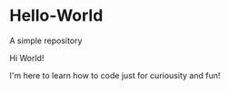 # Hello-World
A simple repository

Hi World!

I'm here to learn how to code just for curiousity and fun!
